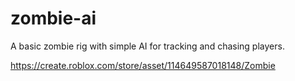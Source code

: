 # zombie-ai
A basic zombie rig with simple AI for tracking and chasing players.

https://create.roblox.com/store/asset/114649587018148/Zombie
